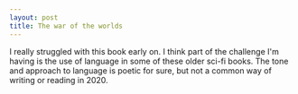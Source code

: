 ```yaml
---
layout: post
title: The war of the worlds
---
```


I really struggled with this book early on. I think part of the challenge I'm having is the use of language in some of these older sci-fi books. The tone and approach to language is poetic for sure, but not a common way of writing or reading in 2020.

